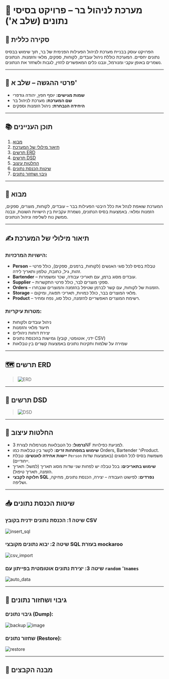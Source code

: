 # 🍻 מערכת לניהול בר – פרויקט בסיסי נתונים (שלב א')

## 📌 סקירה כללית

הפרויקט עוסק בבניית מערכת לניהול הפעילות הפנימית של בר, תוך שימוש בבסיס נתונים יחסיים. המערכת כוללת ניהול עובדים, לקוחות, ספקים, מלאי והזמנות. הנתונים נשמרים באופן עקבי ומנורמל, ונבנו כלים המאפשרים להזין, לגבות ולשחזר את הנתונים.

---

## 🧾 פרטי ההגשה – שלב א'

- **שמות מגישים:** יוסף חפץ, יהודה גודפרי  
- **שם המערכת:** מערכת לניהול בר  
- **היחידה הנבחרת:** ניהול הזמנות וספקים  

---

## 📚 תוכן העניינים

1. [מבוא](#מבוא)  
2. [תיאור מילולי של המערכת](#תיאור-מילולי-של-המערכת)  
3. [תרשים ERD](#תרשים-erd)  
4. [תרשים DSD](#תרשים-dsd)  
5. [החלטות עיצוב](#החלטות-עיצוב)  
6. [שיטות הכנסת נתונים](#שיטות-הכנסת-נתונים)  
7. [גיבוי ושחזור נתונים](#גיבוי-ושחזור-נתונים)  

---

## 🧩 מבוא

המערכת שואפת לנהל את כלל היבטי הפעילות בבר – עובדים, לקוחות, מוצרים, ספקים, הזמנות ומלאי. באמצעות בסיס הנתונים, נשמרת עקביות בין הישויות השונות, ונבנה ממשק נוח לשליפה וניהול הנתונים.

---

## ✍️ תיאור מילולי של המערכת

### הישויות המרכזיות:
- **Person** – טבלת בסיס לכל סוגי האנשים (לקוחות, ברמנים, ספקים), כולל פרטי זהות, גיל, כתובת, טלפון ותאריך לידה.
- **Bartender** – עובדים מסוג ברמן, עם תאריכי עבודה, שכר ומשמרות.
- **Supplier** – ספקי מוצרים לבר, כולל פרטי התקשרות.
- **Orders** – הזמנות של לקוחות, עם קשר לברמן שטיפל בהזמנה והמוצרים שנבחרו.
- **Storage** – מלאי המוצרים בבר, כולל כמויות, תאריכי תפוגה, ומיקום.
- **Product** – רשימת המוצרים האפשריים להזמנה, כולל סוג, נפח ומחיר.

### מטרות עיקריות:
- ניהול עובדים ולקוחות
- תיעוד מלאי והזמנות
- יצירת דוחות ניהוליים
- גמישות בהכנסת נתונים (ידני, אוטומטי, קובץ CSV)
- שמירה על שלמות ותקינות נתונים באמצעות קשרים בין טבלאות

---

## 🗺️ תרשים ERD
  
> ![ERD](./ERD.png)

---

## 🧾 תרשים DSD

> ![DSD](./DSD.png)
> 
---

## 🧠 החלטות עיצוב

- **נרמול:** כל הטבלאות מנורמלות לצורת 3NF למניעת כפילויות.
- **שימוש במפתחות זרים:** לקשר בין טבלאות כמו Orders, Bartender ו־Product.
- **יישות אחידה לאנשים:** טבלת `Person` משמשת בסיס לכל הסוגים (באמצעות שדות ייחודיים).
- **שימוש בתאריכים:** בכל טבלה יש לפחות שני שדות מסוג תאריך (למשל: תאריך הזמנה, תאריך טיפול).
- **חלוקה לקבצי SQL נפרדים:** לפישוט העבודה – יצירה, הכנסת נתונים, מחיקה, ושליפה.

---

## 📥 שיטות הכנסת נתונים

### שיטה 1: הכנסת נתונים ידנית בקובץ CSV  
![insert_sql](./Screenshots/CSV.png)

### שיטה 2: יבוא נתונים מקובצי SQL בעזרת mockaroo  
![csv_import](./Screenshots/mockaroo.png)

### שיטה 3: יצירת נתונים אוטומטית בפייתון עם `random` ו־`names`  
![auto_data](./Screenshots/python.png)

---

## 💾 גיבוי ושחזור נתונים

### גיבוי נתונים (Dump):
![backup](./backup2)
![image](./Screenshots/backup.png)

### שחזור נתונים (Restore):
![restore](screenshots/restore_sql_dump.png)

---

## 📁 מבנה הקבצים

